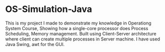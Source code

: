 # OS-Simulation-Java
This is my project I made to demonstrate my knowledge in Operationg System Course, Showing how a single-core processor does Process Scheduling, Memory management. Built using Client-Server architecture where client can create multiple processes in Server machine. I have used Java Swing, awt for the GUI.
